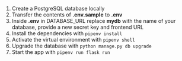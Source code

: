 1. Create a PostgreSQL database locally
2. Transfer the contents of **.env.sample** to **.env**
3. Inside **.env** in DATABASE_URL replace **mydb** with the name of your database, provide a new secret key and frontend URL
4. Install the dependencies with `pipenv install`
5. Activate the virtual environment with `pipenv shell`
6. Upgrade the database with `python manage.py db upgrade`
7. Start the app with `pipenv run flask run`